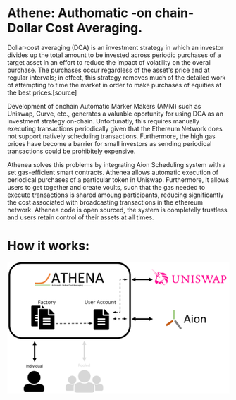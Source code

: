 # Athene: Authomatic -on chain- Dollar Cost Averaging.
Dollar-cost averaging (DCA) is an investment strategy in which an investor divides up the total amount to be invested across periodic purchases of a target asset in an effort to reduce the impact of volatility on the overall purchase. The purchases occur regardless of the asset's price and at regular intervals; in effect, this strategy removes much of the detailed work of attempting to time the market in order to make purchases of equities at the best prices.[source]

Development of onchain Automatic Marker Makers (AMM) such as Uniswap, Curve, etc., generates a valuable oportunity for using DCA as an investment strategy on-chain. Unfortunatly, this requires manually executing transactions periodically given that the Ethereum Network does not support natively scheduling transactions. Furthermore, the high gas prices have become a barrier for small investors as sending periodical transactions could be prohibitely expensive.

Athenea solves this problems by integrating Aion Scheduling system with a set gas-efficient smart contracts. Athenea allows automatic execution of periodical purchases of a particular token in Uniswap. Furthermore, it allows users to get together and create voults, such that the gas needed to execute transactions is shared amoung participants, reducing significantly the cost associated with broadcasting transactions in the ethereum network. Athenea code is open sourced, the system is completelly trustless and users retain control of their assets at all times.

# How it works:

![](./images/howitworks.png)
